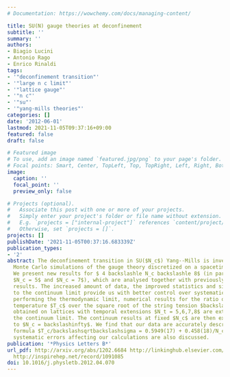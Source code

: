 ```yaml
---
# Documentation: https://wowchemy.com/docs/managing-content/

title: SU(N) gauge theories at deconfinement
subtitle: ''
summary: ''
authors:
- Biagio Lucini
- Antonio Rago
- Enrico Rinaldi
tags:
- '"deconfinement transition"'
- '"large n c limit"'
- '"lattice gauge"'
- '"n c"'
- '"su"'
- '"yang-mills theories"'
categories: []
date: '2012-06-01'
lastmod: 2021-11-05T09:37:16+09:00
featured: false
draft: false

# Featured image
# To use, add an image named `featured.jpg/png` to your page's folder.
# Focal points: Smart, Center, TopLeft, Top, TopRight, Left, Right, BottomLeft, Bottom, BottomRight.
image:
  caption: ''
  focal_point: ''
  preview_only: false

# Projects (optional).
#   Associate this post with one or more of your projects.
#   Simply enter your project's folder or file name without extension.
#   E.g. `projects = ["internal-project"]` references `content/project/deep-learning/index.md`.
#   Otherwise, set `projects = []`.
projects: []
publishDate: '2021-11-05T00:37:16.683339Z'
publication_types:
- '2'
abstract: The deconfinement transition in SU($N_c$) Yang--Mills is investigated by
  Monte Carlo simulations of the gauge theory discretized on a spacetime lattice.
  We present new results for $ 4 backslashle N_c backslashle 8$ (in particular, for
  $N_c = 5$ and $N_c = 7$), which are analysed together with previously published
  results. The increased amount of data, the improved statistics and simulations closer
  to the continuum limit provide us with better control over systematic errors. After
  performing the thermodynamic limit, numerical results for the ratio of the critical
  temperature $T_c$ over the square root of the string tension $backslashsqrtbackslashsigma$
  obtained on lattices with temporal extensions $N_t = 5,6,7,8$ are extrapolated to
  the continuum limit. The continuum results at fixed $N_c$ are then extrapolated
  to $N_c = backslashinfty$. We find that our data are accurately described by the
  formula $T_c/backslashsqrtbackslashsigma = 0.5949(17) + 0.458(18)/N_c^2$. Possible
  systematic errors affecting our calculations are also discussed.
publication: '*Physics Letters B*'
url_pdf: http://arxiv.org/abs/1202.6684 http://linkinghub.elsevier.com/retrieve/pii/S0370269312004996
  http://inspirehep.net/record/1091085
doi: 10.1016/j.physletb.2012.04.070
---
```

